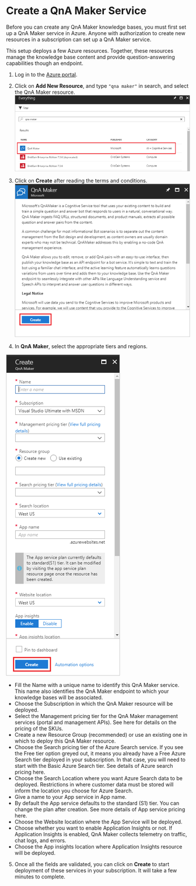 # Create a QnA Maker Service

Before you can create any QnA Maker knowledge bases, you must first set up a QnA Maker service in Azure. Anyone with authorization to create new resources in a subscription can set up a QnA Maker service.

This setup deploys a few Azure resources. Together, these resources manage the knowledge base content and provide question-answering capabilities though an endpoint.

1. Log in to the [Azure portal](portal.azure.com).

2. Click on **Add New Resource**, and type ```"qna maker"``` in search, and select the QnA Maker resource.
![Step2](https://github.com/jCho23/BotWorkshop/blob/master/Resouces/Images/create-new-resource.png)

3. Click on **Create** after reading the terms and conditions.
![Step3](https://github.com/jCho23/BotWorkshop/blob/master/Resouces/Images/create-new-resource-button.png)

4. In **QnA Maker**, select the appropriate tiers and regions.

![Step4](https://github.com/jCho23/BotWorkshop/blob/master/Resouces/Images/enter-qnamaker-info.png)

* Fill the Name with a unique name to identify this QnA Maker service. This name also identifies the QnA Maker endpoint to which your knowledge bases will be associated.
* Choose the Subscription in which the QnA Maker resource will be deployed.
* Select the Management pricing tier for the QnA Maker management services (portal and management APIs). See here for details on the pricing of the SKUs.
* Create a new Resource Group (recommended) or use an existing one in which to deploy this QnA Maker resource.
* Choose the Search pricing tier of the Azure Search service. If you see the Free tier option greyed out, it means you already have a Free Azure Search tier deployed in your subscription. In that case, you will need to start with the Basic Azure Search tier. See details of Azure search pricing here.
* Choose the Search Location where you want Azure Search data to be deployed. Restrictions in where customer data must be stored will inform the location you choose for Azure Search.
* Give a name to your App service in App name.
* By default the App service defaults to the standard (S1) tier. You can change the plan after creation. See more details of App service pricing here.
* Choose the Website location where the App Service will be deployed.
* Choose whether you want to enable Application Insights or not. If Application Insights is enabled, QnA Maker collects telemetry on traffic, chat logs, and errors.
* Choose the App insights location where Application Insights resource will be deployed.

5. Once all the fields are validated, you can click on **Create** to start deployment of these services in your subscription. It will take a few minutes to complete.

